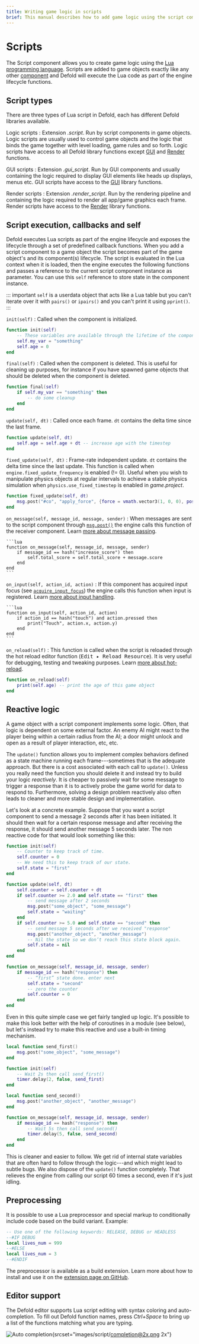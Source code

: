 ```yaml
---
title: Writing game logic in scripts
brief: This manual describes how to add game logic using the script component.
---
```


# Scripts

The Script component allows you to create game logic using the [Lua programming language](/manuals/lua). Scripts are added to game objects exactly like any other [component](/manuals/components) and Defold will execute the Lua code as part of the engine lifecycle functions.


## Script types

There are three types of Lua script in Defold, each has different Defold libraries available.

Logic scripts
: Extension _.script_. Run by script components in game objects. Logic scripts are usually used to control game objects and the logic that binds the game together with level loading, game rules and so forth. Logic scripts have access to all Defold library functions except [GUI](/ref/gui) and [Render](/ref/render) functions.


GUI scripts
: Extension _.gui_script_. Run by GUI components and usually containing the logic required to display GUI elements like heads up displays, menus etc. GUI scripts have access to the [GUI](/ref/gui) library functions.


Render scripts
: Extension _.render_script_. Run by the rendering pipeline and containing the logic required to render all app/game graphics each frame. Render scripts have access to the [Render](/ref/render) library functions.


## Script execution, callbacks and self

Defold executes Lua scripts as part of the engine lifecycle and exposes the lifecycle through a set of predefined callback functions. When you add a script component to a game object the script becomes part of the game object's and its component(s) lifecycle. The script is evaluated in the Lua context when it is loaded, then the engine executes the following functions and passes a reference to the current script component instance as parameter. You can use this `self` reference to store state in the component instance.

::: important
`self` is a userdata object that acts like a Lua table but you can't iterate over it with `pairs()` or `ipairs()` and you can't print it using `pprint()`.
:::

`init(self)`
: Called when the component is initialized.

  ```lua
  function init(self)
      -- These variables are available through the lifetime of the component instance
      self.my_var = "something"
      self.age = 0
  end
  ```

`final(self)`
: Called when the component is deleted. This is useful for cleaning up purposes, for instance if you have spawned game objects that should be deleted when the component is deleted.

  ```lua
  function final(self)
      if self.my_var == "something" then
          -- do some cleanup
      end
  end
  ```

`update(self, dt)`
: Called once each frame. `dt` contains the delta time since the last frame.

  ```lua
  function update(self, dt)
      self.age = self.age + dt -- increase age with the timestep
  end
  ```

`fixed_update(self, dt)`
: Frame-rate independent update. `dt` contains the delta time since the last update. This function is called when `engine.fixed_update_frequency` is enabled (!= 0). Useful when you wish to manipulate physics objects at regular intervals to achieve a stable physics simulation when `physics.use_fixed_timestep` is enabled in *game.project*.

  ```lua
  function fixed_update(self, dt)
      msg.post("#co", "apply_force", {force = vmath.vector3(1, 0, 0), position = go.get_world_position()})
  end
  ```

`on_message(self, message_id, message, sender)`
: When messages are sent to the script component through [`msg.post()`](/ref/msg#msg.post) the engine calls this function of the receiver component. Learn [more about message passing](/manuals/message-passing).

    ```lua
    function on_message(self, message_id, message, sender)
        if message_id == hash("increase_score") then
            self.total_score = self.total_score + message.score
        end
    end
    ```

`on_input(self, action_id, action)`
: If this component has acquired input focus (see [`acquire_input_focus`](/ref/go/#acquire_input_focus)) the engine calls this function when input is registered. Learn [more about input handling](/manuals/input).

    ```lua
    function on_input(self, action_id, action)
        if action_id == hash("touch") and action.pressed then
            print("Touch", action.x, action.y)
        end
    end
    ```

`on_reload(self)`
: This function is called when the script is reloaded through the hot reload editor function (<kbd>Edit ▸ Reload Resource</kbd>). It is very useful for debugging, testing and tweaking purposes. Learn [more about hot-reload](/manuals/hot-reload).

  ```lua
  function on_reload(self)
      print(self.age) -- print the age of this game object
  end
  ```


## Reactive logic

A game object with a script component implements some logic. Often, that logic is dependent on some external factor. An enemy AI might react to the player being within a certain radius from the AI; a door might unlock and open as a result of player interaction, etc, etc.

The `update()` function allows you to implement complex behaviors defined as a state machine running each frame---sometimes that is the adequate approach. But there is a cost associated with each call to `update()`. Unless you really need the function you should delete it and instead try to build your logic _reactively_. It is cheaper to passively wait for some message to trigger a response than it is to actively probe the game world for data to respond to. Furthermore, solving a design problem reactively also often leads to cleaner and more stable design and implementation.

Let's look at a concrete example. Suppose that you want a script component to send a message 2 seconds after it has been initiated. It should then wait for a certain response message and after receiving the response, it should send another message 5 seconds later. The non reactive code for that would look something like this:

```lua
function init(self)
    -- Counter to keep track of time.
    self.counter = 0
    -- We need this to keep track of our state.
    self.state = "first"
end

function update(self, dt)
    self.counter = self.counter + dt
    if self.counter >= 2.0 and self.state == "first" then
        -- send message after 2 seconds
        msg.post("some_object", "some_message")
        self.state = "waiting"
    end
    if self.counter >= 5.0 and self.state == "second" then
        -- send message 5 seconds after we received "response"
        msg.post("another_object", "another_message")
        -- Nil the state so we don’t reach this state block again.
        self.state = nil
    end
end

function on_message(self, message_id, message, sender)
    if message_id == hash("response") then
        -- “first” state done. enter next
        self.state = "second"
        -- zero the counter
        self.counter = 0
    end
end
```

Even in this quite simple case we get fairly tangled up logic. It's possible to make this look better with the help of coroutines in a module (see below), but let's instead try to make this reactive and use a built-in timing mechanism.

```lua
local function send_first()
	msg.post("some_object", "some_message")
end

function init(self)
	-- Wait 2s then call send_first()
	timer.delay(2, false, send_first)
end

local function send_second()
	msg.post("another_object", "another_message")
end

function on_message(self, message_id, message, sender)
	if message_id == hash("response") then
		-- Wait 5s then call send_second()
		timer.delay(5, false, send_second)
	end
end
```

This is cleaner and easier to follow. We get rid of internal state variables that are often hard to follow through the logic---and which might lead to subtle bugs. We also dispose of the `update()` function completely. That relieves the engine from calling our script 60 times a second, even if it's just idling.


## Preprocessing

It is possible to use a Lua preprocessor and special markup to conditionally include code based on the build variant. Example:

```lua
-- Use one of the following keywords: RELEASE, DEBUG or HEADLESS
--#IF DEBUG
local lives_num = 999
--#ELSE 
local lives_num = 3
--#ENDIF
```

The preprocessor is available as a build extension. Learn more about how to install and use it on the [extension page on GitHub](https://github.com/defold/extension-lua-preprocessor).


## Editor support

The Defold editor supports Lua script editing with syntax coloring and auto-completion. To fill out Defold function names, press *Ctrl+Space* to bring up a list of the functions matching what you are typing.

![Auto completion](images/script/completion.png){srcset="images/script/completion@2x.png 2x"}
